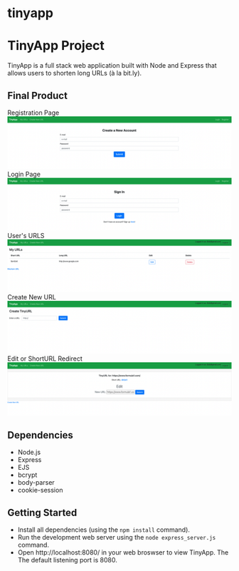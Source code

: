 # tinyapp
# TinyApp Project

TinyApp is a full stack web application built with Node and Express that allows users to shorten long URLs (à la bit.ly).

## Final Product
Registration Page
!["Registration Page"](./snippets/Registration-Page.png)
Login Page
!["Login Page"](./snippets/Login-Page.png)
User's URLS
!["User's URLS"](./snippets/User's-URLS.png)
Create New URL
!["Create New URL"](./snippets/Create-New-URL.png)
Edit or ShortURL Redirect
!["Edit or ShortURL Redirect"](./snippets/Edit-or-ShortURL-Redirect.png)

## Dependencies

- Node.js
- Express
- EJS
- bcrypt
- body-parser
- cookie-session


## Getting Started

- Install all dependencies (using the `npm install` command).
- Run the development web server using the `node express_server.js` command.
- Open http://localhost:8080/ in your web broswser to view TinyApp. The The default listening port is 8080.